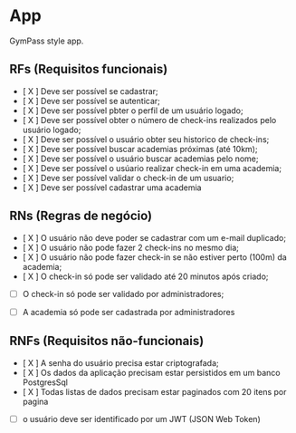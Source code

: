 # App

GymPass style app.

## RFs (Requisitos funcionais)

- [ X ] Deve ser possível se cadastrar;
- [ X ] Deve ser possível se autenticar;
- [ X ] Deve ser possível pbter o perfil de um usuário logado;
- [ X ] Deve ser possível obter o número de check-ins realizados pelo usuário logado;
- [ X ] Deve ser possível o usuário obter seu historico de check-ins;
- [ X ] Deve ser possível buscar academias próximas (até 10km);
- [ X ] Deve ser possível o usuário buscar academias pelo nome;
- [ X ] Deve ser possível o usúario realizar check-in em uma academia;
- [ X ] Deve ser possível validar o check-in de um usuario;
- [ X ] Deve ser possível cadastrar uma academia

## RNs (Regras de negócio)

- [ X ] O usuário não deve poder se cadastrar com um e-mail duplicado;
- [ X ] O usuário não pode fazer 2 check-ins no mesmo dia;
- [ X ] O usuário não pode fazer check-in se não estiver perto (100m) da academia;
- [ X ] O check-in só pode ser validado até 20 minutos após criado;
- [ ] O check-in só pode ser validado por administradores;
- [ ] A academia só pode ser cadastrada por administradores


## RNFs (Requisitos não-funcionais)

- [ X ] A senha do usuário precisa estar criptografada;
- [ X ] Os dados da aplicação precisam estar persistidos em um banco PostgresSql
- [ X ] Todas listas de dados precisam estar paginados com 20 itens por pagina
- [ ] o usuário deve ser identificado por um JWT (JSON Web Token)

